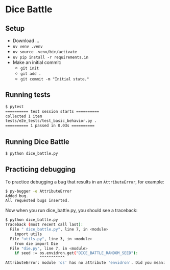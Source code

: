 # Dice Battle

## Setup

- Download ...
- `uv venv .venv`
- `uv source .venv/bin/activate`
- `uv pip install -r requirements.in`
- Make an initial commit:
    - `git init`
    - `git add .`
    - `git commit -m "Initial state."`

## Running tests

```sh
$ pytest
========== test session starts ==========
collected 1 item
tests/e2e_tests/test_basic_behavior.py .
========== 1 passed in 0.03s ==========
```

## Running Dice Battle

```sh
$ python dice_battle.py
```

## Practicing debugging

To practice debugging a bug that results in an `AttributeError`, for example:

```sh
$ py-bugger -e AttributeError
Added bug.
All requested bugs inserted.
```

Now when you run dice_battle.py, you should see a traceback:

```sh
$ python dice_battle.py 
Traceback (most recent call last):
  File " dice_battle.py", line 7, in <module>
    import utils
  File "utils.py", line 3, in <module>
    from die import Die
  File "die.py", line 7, in <module>
    if seed := os.envidron.get("DICE_BATTLE_RANDOM_SEED"):
               ^^^^^^^^^^^
AttributeError: module 'os' has no attribute 'envidron'. Did you mean: 'environ'?
```
